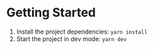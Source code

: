 # Getting Started

1. Install the project dependencies: `yarn install`
2. Start the project in dev mode: `yarn dev`
